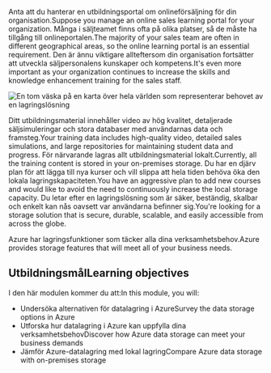 <span data-ttu-id="f23fe-101">Anta att du hanterar en utbildningsportal om onlineförsäljning för din organisation.</span><span class="sxs-lookup"><span data-stu-id="f23fe-101">Suppose you manage an online sales learning portal for your organization.</span></span> <span data-ttu-id="f23fe-102">Många i säljteamet finns ofta på olika platser, så de måste ha tillgång till onlineportalen.</span><span class="sxs-lookup"><span data-stu-id="f23fe-102">The majority of your sales team are often in different geographical areas, so the online learning portal is an essential requirement.</span></span> <span data-ttu-id="f23fe-103">Den är ännu viktigare allteftersom din organisation fortsätter att utveckla säljpersonalens kunskaper och kompetens.</span><span class="sxs-lookup"><span data-stu-id="f23fe-103">It's even more important as your organization continues to increase the skills and knowledge enhancement training for the sales staff.</span></span>

![En tom väska på en karta över hela världen som representerar behovet av en lagringslösning](../media/1-heading.png)

<span data-ttu-id="f23fe-105">Ditt utbildningsmaterial innehåller video av hög kvalitet, detaljerade säljsimuleringar och stora databaser med användarnas data och framsteg.</span><span class="sxs-lookup"><span data-stu-id="f23fe-105">Your training data includes high-quality video, detailed sales simulations, and large repositories for maintaining student data and progress.</span></span> <span data-ttu-id="f23fe-106">För närvarande lagras allt utbildningsmaterial lokalt.</span><span class="sxs-lookup"><span data-stu-id="f23fe-106">Currently, all the training content is stored in your on-premises storage.</span></span> <span data-ttu-id="f23fe-107">Du har en djärv plan för att lägga till nya kurser och vill slippa att hela tiden behöva öka den lokala lagringskapaciteten.</span><span class="sxs-lookup"><span data-stu-id="f23fe-107">You have an aggressive plan to add new courses and would like to avoid the need to continuously increase the local storage capacity.</span></span>
<span data-ttu-id="f23fe-108">Du letar efter en lagringslösning som är säker, beständig, skalbar och enkelt kan nås oavsett var användarna befinner sig.</span><span class="sxs-lookup"><span data-stu-id="f23fe-108">You're looking for a storage solution that is secure, durable, scalable, and easily accessible from across the globe.</span></span>

<span data-ttu-id="f23fe-109">Azure har lagringsfunktioner som täcker alla dina verksamhetsbehov.</span><span class="sxs-lookup"><span data-stu-id="f23fe-109">Azure provides storage features that will meet all of your business needs.</span></span>

## <a name="learning-objectives"></a><span data-ttu-id="f23fe-110">Utbildningsmål</span><span class="sxs-lookup"><span data-stu-id="f23fe-110">Learning objectives</span></span>

<span data-ttu-id="f23fe-111">I den här modulen kommer du att:</span><span class="sxs-lookup"><span data-stu-id="f23fe-111">In this module, you will:</span></span>

- <span data-ttu-id="f23fe-112">Undersöka alternativen för datalagring i Azure</span><span class="sxs-lookup"><span data-stu-id="f23fe-112">Survey the data storage options in Azure</span></span>
- <span data-ttu-id="f23fe-113">Utforska hur datalagring i Azure kan uppfylla dina verksamhetsbehov</span><span class="sxs-lookup"><span data-stu-id="f23fe-113">Discover how Azure data storage can meet your business demands</span></span>
- <span data-ttu-id="f23fe-114">Jämför Azure-datalagring med lokal lagring</span><span class="sxs-lookup"><span data-stu-id="f23fe-114">Compare Azure data storage with on-premises storage</span></span>